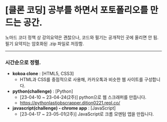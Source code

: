 # [클론 코딩] 공부를 하면서 포토폴리오를 만드는 공간.

노마드 코더 정책 상 강의요약은 괜찮으나, 코드와 필기는 공개적인 곳에 올리면 안 됨.  
필기 요약지는 암호화된 .zip 파일로 저장함.

---

### 시간순으로 정렬.  
- **kokoa clone** : [HTML5, CSS3]
    - HTML과 CSS를 중점적으로 사용해, 카카오톡과 비슷한 웹 사이트를 구성합니다.
- **python(challenge)** : [Python]
    - [23-04-10 ~ 23-04-24(2주)] python으로 웹 스크래퍼를 만듭니다.
    - https://pythonlastjobscrapper.dition0221.repl.co/
- **javascript(challenge) - chrome app** : [JavaScript]
    - [23-04-17 ~ 23-05-01(2주)] JavaScript로 크롬 모멘텀 앱을 만듭니다.